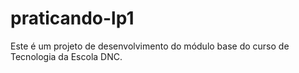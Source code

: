 # praticando-lp1
Este é um projeto de desenvolvimento do módulo base do curso de Tecnologia da Escola DNC.
